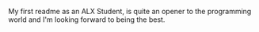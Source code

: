 My first readme as an ALX Student, is quite an opener to the programming world and I'm looking forward to being the best.
